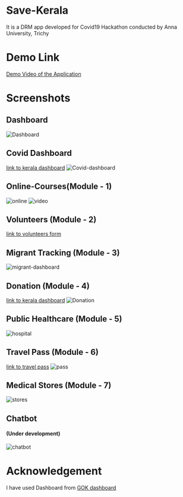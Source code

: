 # Save-Kerala
It is a DRM app developed for Covid19 Hackathon conducted by Anna University, Trichy
# Demo Link
[Demo Video of the Application](https://drive.google.com/open?id=1UdKRxRmtyjBIJSMYJjqoNw8yJX-2aT6l)
# Screenshots
## Dashboard
![Dashboard](/screenshots/dashboard.jpg)
## Covid Dashboard
[link to kerala dashboard](https://dashboard.kerala.gov.in)
![Covid-dashboard](/screenshots/covid_dashboard.jpg)
## Online-Courses(Module - 1)
![online](/screenshots/online-course.jpg)
![video](/screenshots/video.jpg)
## Volunteers (Module - 2)
[link to volunteers form](https://sannadhasena.kerala.gov.in/volunteerregistration)
## Migrant Tracking (Module - 3)
![migrant-dashboard](/screenshots/migrant.jpg)
## Donation (Module - 4)
[link to kerala dashboard](https://donation.cmdrf.kerala.gov.in)
![Donation](/screenshots/donation.jpg)
## Public Healthcare (Module - 5)
![hospital](/screenshots/hospital.jpg)
## Travel Pass (Module - 6)
[link to travel pass](https://pass.bsafe.kerala.gov.in)
![pass](/screenshots/pass.jpg)
## Medical Stores (Module - 7)
![stores](/screenshots/medical.jpg)
## Chatbot
#### (Under development)
![chatbot](/screenshots/chatbot.jpg)
# Acknowledgement
I have used Dashboard from [GOK dashboard](https://dashboard.kerala.gov.in)
